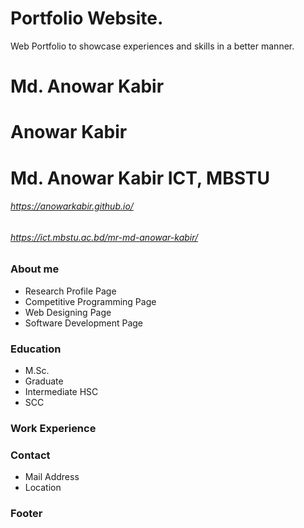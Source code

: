 # Portfolio Website.
Web Portfolio to showcase experiences and skills in a better manner. 
# Md. Anowar Kabir
# Anowar Kabir
# Md. Anowar Kabir ICT, MBSTU


###### https://anowarkabir.github.io/
###### https://ict.mbstu.ac.bd/mr-md-anowar-kabir/

### About me
* Research Profile Page
* Competitive Programming Page
* Web Designing Page
* Software Development Page

### Education
* M.Sc.
* Graduate
* Intermediate HSC
* SCC
  
### Work Experience

### Contact
* Mail Address
* Location

### Footer

